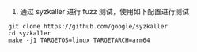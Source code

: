 1. 通过 syzkaller 进行 fuzz 测试，使用如下配置进行测试

```
git clone https://github.com/google/syzkaller
cd syzkaller
make -j1 TARGETOS=linux TARGETARCH=arm64
```

